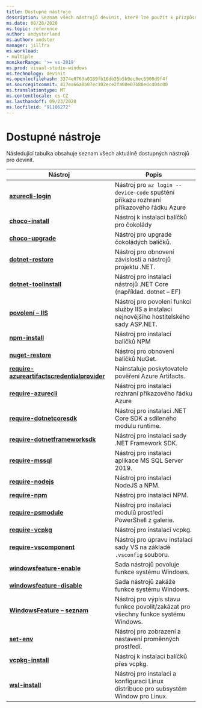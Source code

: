```yaml
---
title: Dostupné nástroje
description: Seznam všech nástrojů devinit, které lze použít k přizpůsobení vývojového prostředí.
ms.date: 08/28/2020
ms.topic: reference
author: andysterland
ms.author: andster
manager: jillfra
ms.workload:
- multiple
monikerRange: '>= vs-2019'
ms.prod: visual-studio-windows
ms.technology: devinit
ms.openlocfilehash: 3374e0763a0189fb16db35b5b9ec6ec6908d9f4f
ms.sourcegitcommit: 417ea66a8b07ec102ece2fa00e07b88edc404c00
ms.translationtype: MT
ms.contentlocale: cs-CZ
ms.lasthandoff: 09/23/2020
ms.locfileid: "91106272"
---
```

# <a name="available-tools"></a>Dostupné nástroje

Následující tabulka obsahuje seznam všech aktuálně dostupných nástrojů pro devinit.

| Nástroj                                                                                             | Popis                                                                                                 |
|--------------------------------------------------------------------------------------------------|-------------------------------------------------------------------------------------------------------------|
| [**azurecli-login**](tool-azurecli-login.md)                                                     | Nástroj pro `az login --device-code` spuštění příkazu rozhraní příkazového řádku Azure                                             |
| [**choco-install**](tool-choco-install.md)                                                       | Nástroj k instalaci balíčků pro čokolády                                                                        |
| [**choco-upgrade**](tool-choco-upgrade.md)                                                       | Nástroj pro upgrade čokoládých balíčků.                                                                       |
| [**dotnet-restore**](tool-dotnet-restore.md)                                                     | Nástroj pro obnovení závislostí a nástrojů projektu .NET.                                               |
| [**dotnet-toolinstall**](tool-dotnet-toolinstall.md)                                             | Nástroj pro instalaci nástrojů .NET Core (například. dotnet – EF)                                                |
| [**povolení – IIS**](tool-enable-iis.md)                                                             | Nástroj pro povolení funkcí služby IIS a instalaci nejnovějšího hostitelského sady ASP.NET.                                  |
| [**npm-install**](tool-npm-install.md)                                                           | Nástroj pro instalaci balíčků NPM                                                                               |
| [**nuget-restore**](tool-nuget-restore.md)                                                       | Nástroj pro obnovení balíčků NuGet.                                                                         |
| [**require-azureartifactscredentialprovider**](tool-require-azureartifactscredentialprovider.md) | Nainstaluje poskytovatele pověření Azure Artifacts.                                                           |
| [**require-azurecli**](tool-require-azurecli.md)                                                 | Nástroj pro instalaci rozhraní příkazového řádku Azure                                                                              |
| [**require-dotnetcoresdk**](tool-require-dotnetcoresdk.md)                                       | Nástroj pro instalaci .NET Core SDK a sdíleného modulu runtime.                                                       |
| [**require-dotnetframeworksdk**](tool-require-dotnetframeworksdk.md)                             | Nástroj pro instalaci sady .NET Framework SDK.                                                                     |
| [**require-mssql**](tool-require-mssql.md)                                                       | Nástroj pro instalaci aplikace MS SQL Server 2019.                                                                         |
| [**require-nodejs**](tool-require-nodejs.md)                                                     | Nástroj pro instalaci NodeJS a NPM.                                                                             |
| [**require-npm**](tool-require-npm.md)                                                           | Nástroj pro instalaci NPM.                                                                                        |
| [**require-psmodule**](tool-require-psmodule.md)                                                 | Nástroj pro instalaci modulů prostředí PowerShell z galerie.                                                        |
| [**require-vcpkg**](tool-require-vcpkg.md)                                                       | Nástroj pro instalaci vcpkg.                                                                                      |
| [**require-vscomponent**](tool-require-vscomponent.md)                                           | Nástroj pro úpravu instalací sady VS na základě `.vsconfig` souboru.                                                |
| [**windowsfeature-enable**](tool-windowsfeature-enable.md)                                       | Sada nástrojů povoluje funkce systému Windows.                                                                           |
| [**windowsfeature-disable**](tool-windowsfeature-disable.md)                                     | Sada nástrojů zakáže funkce systému Windows.                                                                          |
| [**WindowsFeature – seznam**](tool-windowsfeature-list.md)                                           | Nástroj pro výpis stavu funkce povolit/zakázat pro všechny funkce systému Windows.                                                                        |
| [**set-env**](tool-set-env.md)                                                                   | Nástroj pro zobrazení a nastavení proměnných prostředí.                                                                 |
| [**vcpkg-install**](tool-vcpkg-install.md)                                                       | Nástroj k instalaci balíčků přes vcpkg.                                                                         |
| [**wsl-install**](tool-wsl-install.md)                                                           | Nástroj pro instalaci a konfiguraci Linux distribuce pro subsystém Window pro Linux.                             |
